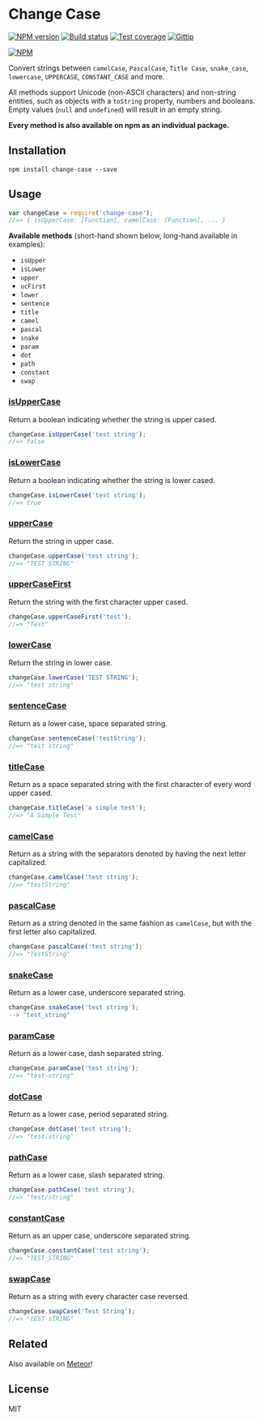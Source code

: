 # Change Case

[![NPM version][npm-image]][npm-url]
[![Build status][travis-image]][travis-url]
[![Test coverage][coveralls-image]][coveralls-url]
[![Gittip][gittip-image]][gittip-url]

[![NPM](https://nodei.co/npm/change-case.png?downloads=true&downloadRank=true&stars=true)](https://nodei.co/npm/change-case/)

Convert strings between `camelCase`, `PascalCase`, `Title Case`, `snake_case`, `lowercase`, `UPPERCASE`, `CONSTANT_CASE` and more.

All methods support Unicode (non-ASCII characters) and non-string entities, such as objects with a `toString` property, numbers and booleans. Empty values (`null` and `undefined`) will result in an empty string.

**Every method is also available on npm as an individual package.**

## Installation

```
npm install change-case --save
```

## Usage

```js
var changeCase = require('change-case');
//=> { isUpperCase: [Function], camelCase: [Function], ... }
```

**Available methods** (short-hand shown below, long-hand available in examples):

* `isUpper`
* `isLower`
* `upper`
* `ucFirst`
* `lower`
* `sentence`
* `title`
* `camel`
* `pascal`
* `snake`
* `param`
* `dot`
* `path`
* `constant`
* `swap`

### [isUpperCase](https://github.com/blakeembrey/is-upper-case)

Return a boolean indicating whether the string is upper cased.

```js
changeCase.isUpperCase('test string');
//=> false
```

### [isLowerCase](https://github.com/blakeembrey/is-lower-case)

Return a boolean indicating whether the string is lower cased.

```js
changeCase.isLowerCase('test string');
//=> true
```

### [upperCase](https://github.com/blakeembrey/upper-case)

Return the string in upper case.

```js
changeCase.upperCase('test string');
//=> "TEST STRING"
```

### [upperCaseFirst](https://github.com/blakeembrey/upper-case-first)

Return the string with the first character upper cased.

```js
changeCase.upperCaseFirst('test');
//=> "Test"
```

### [lowerCase](https://github.com/blakeembrey/lower-case)

Return the string in lower case.

```js
changeCase.lowerCase('TEST STRING');
//=> "test string"
```

### [sentenceCase](https://github.com/blakeembrey/sentence-case)

Return as a lower case, space separated string.

```js
changeCase.sentenceCase('testString');
//=> "test string"
```

### [titleCase](https://github.com/blakeembrey/title-case)

Return as a space separated string with the first character of every word upper cased.

```js
changeCase.titleCase('a simple test');
//=> "A Simple Test"
```

### [camelCase](https://github.com/blakeembrey/camel-case)

Return as a string with the separators denoted by having the next letter capitalized.

```js
changeCase.camelCase('test string');
//=> "testString"
```

### [pascalCase](https://github.com/blakeembrey/pascal-case)

Return as a string denoted in the same fashion as `camelCase`, but with the first letter also capitalized.

```js
changeCase.pascalCase('test string');
//=> "TestString"
```

### [snakeCase](https://github.com/blakeembrey/snake-case)

Return as a lower case, underscore separated string.

```js
changeCase.snakeCase('test string');
--> "test_string"
```

### [paramCase](https://github.com/blakeembrey/param-case)

Return as a lower case, dash separated string.

```js
changeCase.paramCase('test string');
//=> "test-string"
```

### [dotCase](https://github.com/blakeembrey/dot-case)

Return as a lower case, period separated string.

```js
changeCase.dotCase('test string');
//=> "test.string"
```

### [pathCase](https://github.com/blakeembrey/path-case)

Return as a lower case, slash separated string.

```js
changeCase.pathCase('test string');
//=> "test/string"
```

### [constantCase](https://github.com/blakeembrey/constant-case)

Return as an upper case, underscore separated string.

```js
changeCase.constantCase('test string');
//=> "TEST_STRING"
```

### [swapCase](https://github.com/blakeembrey/swap-case)

Return as a string with every character case reversed.

```js
changeCase.swapCase('Test String');
//=> "tEST sTRING"
```

## Related

Also available on [Meteor](https://github.com/Konecty/change-case)!

## License

MIT

[npm-image]: https://img.shields.io/npm/v/change-case.svg?style=flat
[npm-url]: https://npmjs.org/package/change-case
[travis-image]: https://img.shields.io/travis/blakeembrey/change-case.svg?style=flat
[travis-url]: https://travis-ci.org/blakeembrey/change-case
[coveralls-image]: https://img.shields.io/coveralls/blakeembrey/change-case.svg?style=flat
[coveralls-url]: https://coveralls.io/r/blakeembrey/change-case?branch=master
[gittip-image]: https://img.shields.io/gittip/blakeembrey.svg?style=flat
[gittip-url]: https://www.gittip.com/blakeembrey
